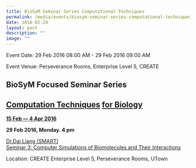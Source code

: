 ```yaml
---
title: BioSyM Seminar Series Computational Techniques
permalink: /media/events/biosym-seminar-series-computational-techniques/
date: 2016-02-29
layout: post
description: ""
image: ""
---
```


Event Date: 29 Feb 2016 08:00 AM - 29 Feb 2016 09:00 AM

Event Venue: Perseverance Rooms, Enterprise Level 5, CREATE

BioSyM Focused Seminar Series 
------------------------------

[Computation Techniques](http://web.mit.edu/smart/research/biosym/Computational%20Seminar%20Series.pdf) [for Biology](http://web.mit.edu/smart/research/biosym/Computational%20Seminar%20Series.pdf)
----------------------------------------------------------------------------------------------------------------------------------------------------------------------------------------------------

**[15 Feb — 4 Apr 2016  
](http://web.mit.edu/smart/research/biosym/Computational%20Seminar%20Series.pdf)**

**29 Feb 2016, Monday. 4 pm**

 [Dr.Dai Liang (SMART)  
Seminar 3: Computer Simulations of Biomolecules and Their Interactions](http://web.mit.edu/smart/research/biosym/Dr%20Dai%20Liang%20Feb%202016.pdf)

Location: CREATE Enterprise Level 5, Perseverance Rooms, UTown
